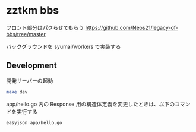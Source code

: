 # zztkm bbs

フロント部分はパクらせてもらう
https://github.com/Neos21/legacy-of-bbs/tree/master

バックグラウンドを syumai/workers で実装する


## Development

開発サーバーの起動

```bash
make dev
```

app/hello.go 内の Response 用の構造体定義を変更したときは、以下のコマンドを実行する

```bash
easyjson app/hello.go
```